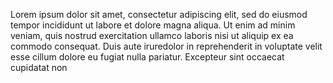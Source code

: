 Lorem ipsum dolor sit amet, consectetur adipiscing elit, 
sed do eiusmod tempor incididunt ut labore et dolore magna
aliqua. Ut enim ad minim veniam, quis nostrud exercitation
ullamco laboris nisi ut aliquip ex ea commodo consequat.
Duis aute iruredolor in reprehenderit in voluptate velit
esse cillum dolore eu fugiat nulla pariatur. Excepteur 
sint occaecat cupidatat non

